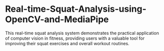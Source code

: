 # Real-time-Squat-Analysis-using-OpenCV-and-MediaPipe
This real-time squat analysis system demonstrates the practical application of computer vision in fitness, providing users with a valuable tool for improving their squat exercises and overall workout routines.
